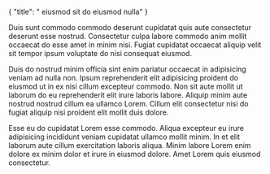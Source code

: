 {
  "title": " eiusmod sit do eiusmod nulla"
}

Duis sunt commodo commodo deserunt cupidatat quis aute consectetur deserunt esse nostrud. Consectetur culpa labore commodo anim mollit occaecat do esse amet in minim nisi. Fugiat cupidatat occaecat aliquip velit sit tempor ipsum voluptate do nisi consequat eiusmod.

Duis do nostrud minim officia sint enim pariatur occaecat in adipisicing veniam ad nulla non. Ipsum reprehenderit elit adipisicing proident do eiusmod ut in ex nisi cillum excepteur commodo. Non sit aute mollit ut laborum do eu reprehenderit elit irure laboris labore. Aliquip minim aute nostrud nostrud cillum ea ullamco Lorem. Cillum elit consectetur nisi do fugiat aliquip nisi proident elit mollit duis dolore.

Esse eu do cupidatat Lorem esse commodo. Aliqua excepteur eu irure adipisicing incididunt veniam cupidatat ullamco mollit minim. In et elit laborum aute cillum exercitation laboris aliqua. Minim labore Lorem enim dolore ex minim dolor et irure in eiusmod dolore. Amet Lorem quis eiusmod consectetur.